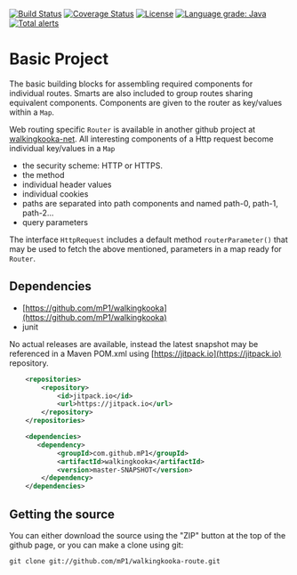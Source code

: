 [![Build Status](https://travis-ci.com/mP1/walkingkooka-route.svg?branch=master)](https://travis-ci.com/mP1/walkingkooka-route.svg?branch=master)
[![Coverage Status](https://coveralls.io/repos/github/mP1/walkingkooka-route/badge.svg?branch=master)](https://coveralls.io/github/mP1/walkingkooka-route?branch=master)
[![License](https://img.shields.io/badge/License-Apache%202.0-blue.svg)](https://opensource.org/licenses/Apache-2.0)
[![Language grade: Java](https://img.shields.io/lgtm/grade/java/g/mP1/walkingkooka-route.svg?logo=lgtm&logoWidth=18)](https://lgtm.com/projects/g/mP1/walkingkooka-route/context:java)
[![Total alerts](https://img.shields.io/lgtm/alerts/g/mP1/walkingkooka-route.svg?logo=lgtm&logoWidth=18)](https://lgtm.com/projects/g/mP1/walkingkooka-route/alerts/)



# Basic Project

The basic building blocks for assembling required components for individual routes. Smarts are also included to
group routes sharing equivalent components. Components are given to the router as key/values within a `Map`.

Web routing specific `Router` is available in another github project at [walkingkooka-net](https://github.com/mP1/walkingkooka-net).
All interesting components of a Http request become individual key/values in a `Map`
- the security scheme: HTTP or HTTPS.
- the method
- individual header values
- individual cookies
- paths are separated into path components and named path-0, path-1, path-2...
- query parameters

The interface `HttpRequest` includes a default method `routerParameter()` that may be used to fetch the above mentioned,
parameters in a map ready for `Router`.

## Dependencies

- [https://github.com/mP1/walkingkooka](https://github.com/mP1/walkingkooka)
- junit

No actual releases are available, instead the latest snapshot may be referenced in a Maven POM.xml using
[https://jitpack.io](https://jitpack.io) repository.

```xml
    <repositories>
        <repository>
            <id>jitpack.io</id>
            <url>https://jitpack.io</url>
        </repository>
    </repositories>

    <dependencies>
       <dependency>
            <groupId>com.github.mP1</groupId>
            <artifactId>walkingkooka</artifactId>
            <version>master-SNAPSHOT</version>
        </dependency>
    </dependencies>
```

## Getting the source

You can either download the source using the "ZIP" button at the top
of the github page, or you can make a clone using git:

```
git clone git://github.com/mP1/walkingkooka-route.git
```
